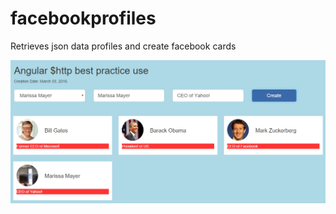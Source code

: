 # facebookprofiles
Retrieves json data profiles and create facebook cards

![alt tag](https://raw.githubusercontent.com/alelase/facebookprofiles/master/profiles.png)
